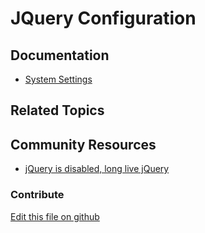 # JQuery Configuration

## Documentation

* [System Settings](https://learn.liferay.com/dxp/7.x/en/system-administration/system-settings/system-settings.html)

## Related Topics


## Community Resources

* [jQuery is disabled, long live jQuery](https://liferay.dev/blogs/-/blogs/jquery-is-disabled-long-live-jquery)

### Contribute

[Edit this file on github](https://github.com/olafk/controlpanel-documentation-docs/blob/master/md/73en/com_liferay_configuration_admin_web_portlet_SystemSettingsPortlet/com.liferay.frontend.js.jquery.web.internal.configuration.JSJQueryConfiguration.md)
